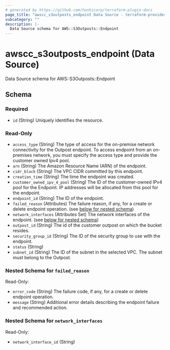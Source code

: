 ```yaml
---
# generated by https://github.com/hashicorp/terraform-plugin-docs
page_title: "awscc_s3outposts_endpoint Data Source - terraform-provider-awscc"
subcategory: ""
description: |-
  Data Source schema for AWS::S3Outposts::Endpoint
---
```


# awscc_s3outposts_endpoint (Data Source)

Data Source schema for AWS::S3Outposts::Endpoint



<!-- schema generated by tfplugindocs -->
## Schema

### Required

- `id` (String) Uniquely identifies the resource.

### Read-Only

- `access_type` (String) The type of access for the on-premise network connectivity for the Outpost endpoint. To access endpoint from an on-premises network, you must specify the access type and provide the customer owned Ipv4 pool.
- `arn` (String) The Amazon Resource Name (ARN) of the endpoint.
- `cidr_block` (String) The VPC CIDR committed by this endpoint.
- `creation_time` (String) The time the endpoint was created.
- `customer_owned_ipv_4_pool` (String) The ID of the customer-owned IPv4 pool for the Endpoint. IP addresses will be allocated from this pool for the endpoint.
- `endpoint_id` (String) The ID of the endpoint.
- `failed_reason` (Attributes) The failure reason, if any, for a create or delete endpoint operation. (see [below for nested schema](#nestedatt--failed_reason))
- `network_interfaces` (Attributes Set) The network interfaces of the endpoint. (see [below for nested schema](#nestedatt--network_interfaces))
- `outpost_id` (String) The id of the customer outpost on which the bucket resides.
- `security_group_id` (String) The ID of the security group to use with the endpoint.
- `status` (String)
- `subnet_id` (String) The ID of the subnet in the selected VPC. The subnet must belong to the Outpost.

<a id="nestedatt--failed_reason"></a>
### Nested Schema for `failed_reason`

Read-Only:

- `error_code` (String) The failure code, if any, for a create or delete endpoint operation.
- `message` (String) Additional error details describing the endpoint failure and recommended action.


<a id="nestedatt--network_interfaces"></a>
### Nested Schema for `network_interfaces`

Read-Only:

- `network_interface_id` (String)
